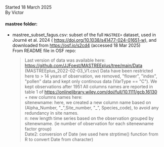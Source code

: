 Started 18 March 2025  
By Victor

#### mastree folder: 
- mastree_subset_fagus.csv: subset of the full `MASTREE+` dataset, used in Journé et al. 2024 ( https://doi.org/10.1038/s41477-024-01651-w), and downloaded from https://osf.io/s2cd4 (accessed 18 Mar 2025)  
  From README file in OSF repo:
  > Last version of data was available here: https://github.com/JJFoest/MASTREEplus/tree/main/Data (MASTREEplus_2022-02-03_V1.csv)
  > Data have been restricted here to > 14 years of observation, we removed, "flower", "index", "pollen" data and kept only continous data (VarType == "C"). We kept observations after 1951
  > All columns names are reported in table 1 of https://onlinelibrary.wiley.com/doi/full/10.1111/gcb.16130  
  > \+ new columns names here:  
  > sitenewname: here, we created a new column name based on (Alpha_Number, "\_",Site_number, "\_", Species_code), to avoid any redundancy in site names.  
n: new length time series based on the observation grouped by sitenewname. (ie number of observation for each sitenewname factor group)  
Date2: conversion of Date (we used here strptime() function from R to convert Date from character)

